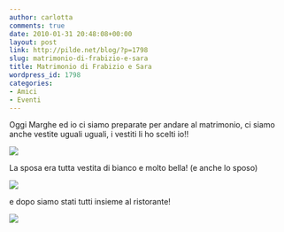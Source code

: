 ```yaml
---
author: carlotta
comments: true
date: 2010-01-31 20:48:08+00:00
layout: post
link: http://pilde.net/blog/?p=1798
slug: matrimonio-di-frabizio-e-sara
title: Matrimonio di Frabizio e Sara
wordpress_id: 1798
categories:
- Amici
- Eventi
---
```


Oggi Marghe ed io ci siamo preparate per andare al matrimonio, ci siamo anche vestite uguali uguali, i vestiti li ho scelti io!!

![](http://pilde.net/blog/wp-content/uploads/2010/02/matrim_uguali.jpg)




La sposa era tutta vestita di bianco e molto bella! (e anche lo sposo)




![](http://pilde.net/blog/wp-content/uploads/2010/02/matr_fabsara.jpg)




e dopo siamo stati tutti insieme al ristorante!

![](http://pilde.net/blog/wp-content/uploads/2010/02/matr_4grazie.jpg)



